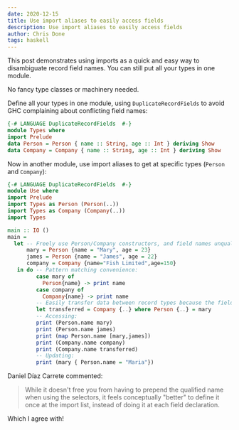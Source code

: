 ```yaml
---
date: 2020-12-15
title: Use import aliases to easily access fields
description: Use import aliases to easily access fields
author: Chris Done
tags: haskell
---
```


This post demonstrates using imports as a quick and easy way to
disambiguate record field names. You can still put all your types in
one module.

No fancy type classes or machinery needed.

Define all your types in one module, using `DuplicateRecordFields` to
avoid GHC complaining about conflicting field names:

```haskell
{-# LANGUAGE DuplicateRecordFields  #-}
module Types where
import Prelude
data Person = Person { name :: String, age :: Int } deriving Show
data Company = Company { name :: String, age :: Int } deriving Show
```

Now in another module, use import aliases to get at specific types
(`Person` and `Company`):

``` haskell
{-# LANGUAGE DuplicateRecordFields  #-}
module Use where
import Prelude
import Types as Person (Person(..))
import Types as Company (Company(..))
import Types

main :: IO ()
main =
  let -- Freely use Person/Company constructors, and field names unqualified:
      mary = Person {name = "Mary", age = 23}
      james = Person {name = "James", age = 22}
      company = Company {name="Fish Limited",age=150}
   in do -- Pattern matching convenience:
         case mary of
           Person{name} -> print name
         case company of
           Company{name} -> print name
         -- Easily transfer data between record types because the field names are the same.
         let transferred = Company {..} where Person {..} = mary
         -- Accessing:
         print (Person.name mary)
         print (Person.name james)
         print (map Person.name [mary,james])
         print (Company.name company)
         print (Company.name transferred)
         -- Updating:
         print (mary { Person.name = "Maria"})
```

Daniel Díaz Carrete commented:

> While it doesn't free you from having to prepend the qualified name
> when using the selectors, it feels conceptually "better" to define
> it once at the import list, instead of doing it at each field
> declaration.

Which I agree with!
